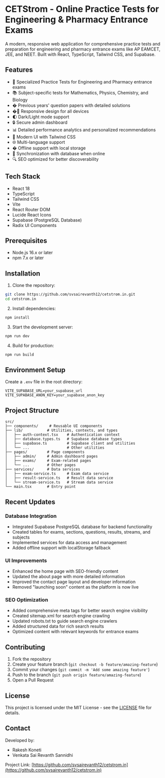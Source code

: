 # CETStrom - Online Practice Tests for Engineering & Pharmacy Entrance Exams

A modern, responsive web application for comprehensive practice tests and preparation for engineering and pharmacy entrance exams like AP EAMCET, JEE, and NEET. Built with React, TypeScript, Tailwind CSS, and Supabase.

## Features

- 🎯 Specialized Practice Tests for Engineering and Pharmacy entrance exams
- 📚 Subject-specific tests for Mathematics, Physics, Chemistry, and Biology
- � Previous years' question papers with detailed solutions
- �📱 Responsive design for all devices
- 🌓 Dark/Light mode support
- 🔒 Secure admin dashboard
- 📊 Detailed performance analytics and personalized recommendations
- 🎨 Modern UI with Tailwind CSS
- 🌐 Multi-language support
- � Offline support with local storage
- 🔄 Synchronization with database when online
- 🔍 SEO optimized for better discoverability

## Tech Stack

- React 18
- TypeScript
- Tailwind CSS
- Vite
- React Router DOM
- Lucide React Icons
- Supabase (PostgreSQL Database)
- Radix UI Components

## Prerequisites

- Node.js 16.x or later
- npm 7.x or later

## Installation

1. Clone the repository:
```bash
git clone https://github.com/svsairevanth12/cetstrom.in.git
cd cetstrom.in
```

2. Install dependencies:
```bash
npm install
```

3. Start the development server:
```bash
npm run dev
```

4. Build for production:
```bash
npm run build
```

## Environment Setup

Create a `.env` file in the root directory:

```env
VITE_SUPABASE_URL=your_supabase_url
VITE_SUPABASE_ANON_KEY=your_supabase_anon_key
```

## Project Structure

```
src/
├── components/     # Reusable UI components
├── lib/           # Utilities, contexts, and types
│   ├── auth-context.tsx    # Authentication context
│   ├── database.types.ts   # Supabase database types
│   ├── supabase.ts         # Supabase client and utilities
│   └── ...                 # Other utilities
├── pages/         # Page components
│   ├── admin/     # Admin dashboard pages
│   ├── exams/     # Exam-related pages
│   └── ...        # Other pages
├── services/      # Data services
│   ├── exam-service.ts     # Exam data service
│   ├── result-service.ts   # Result data service
│   └── stream-service.ts   # Stream data service
└── main.tsx       # Entry point
```

## Recent Updates

### Database Integration
- Integrated Supabase PostgreSQL database for backend functionality
- Created tables for exams, sections, questions, results, streams, and subjects
- Implemented services for data access and management
- Added offline support with localStorage fallback

### UI Improvements
- Enhanced the home page with SEO-friendly content
- Updated the about page with more detailed information
- Improved the contact page layout and developer information
- Removed "launching soon" content as the platform is now live

### SEO Optimization
- Added comprehensive meta tags for better search engine visibility
- Created sitemap.xml for search engine crawling
- Updated robots.txt to guide search engine crawlers
- Added structured data for rich search results
- Optimized content with relevant keywords for entrance exams

## Contributing

1. Fork the repository
2. Create your feature branch (`git checkout -b feature/amazing-feature`)
3. Commit your changes (`git commit -m 'Add some amazing feature'`)
4. Push to the branch (`git push origin feature/amazing-feature`)
5. Open a Pull Request

## License

This project is licensed under the MIT License - see the [LICENSE](LICENSE) file for details.

## Contact

Developed by:
- Rakesh Koneti
- Venkata Sai Revanth Sannidhi

Project Link: [https://github.com/svsairevanth12/cetstrom.in](https://github.com/svsairevanth12/cetstrom.in)
